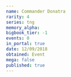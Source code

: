```yaml
---
name: Commander Donatra
rarity: 4
series: tng
memory_alpha:
bigbook_tier: -1
events: 0
in_portal: true
date: 12/09/2018
obtained: Event
mega: false
published: true
---
```




